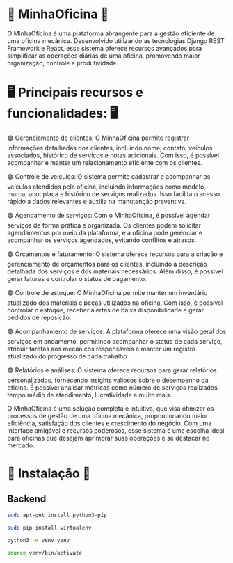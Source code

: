 # 🚗 MinhaOficina 🚙

O MinhaOficina é uma plataforma abrangente para a gestão eficiente de uma oficina mecânica. Desenvolvido utilizando as tecnologias Django REST Framework e React, esse sistema oferece recursos avançados para simplificar as operações diárias de uma oficina, promovendo maior organização, controle e produtividade.

# 🖥 Principais recursos e funcionalidades: 🖥

🟢 Gerenciamento de clientes: O MinhaOficina permite registrar informações detalhadas dos clientes, incluindo nome, contato, veículos associados, histórico de serviços e notas adicionais. Com isso, é possível acompanhar e manter um relacionamento eficiente com os clientes.

🟢 Controle de veículos: O sistema permite cadastrar e acompanhar os veículos atendidos pela oficina, incluindo informações como modelo, marca, ano, placa e histórico de serviços realizados. Isso facilita o acesso rápido a dados relevantes e auxilia na manutenção preventiva.

🟢 Agendamento de serviços: Com o MinhaOficina, é possível agendar serviços de forma prática e organizada. Os clientes podem solicitar agendamentos por meio da plataforma, e a oficina pode gerenciar e acompanhar os serviços agendados, evitando conflitos e atrasos.

🟢 Orçamentos e faturamento: O sistema oferece recursos para a criação e gerenciamento de orçamentos para os clientes, incluindo a descrição detalhada dos serviços e dos materiais necessários. Além disso, é possível gerar faturas e controlar o status de pagamento.

🟢 Controle de estoque: O MinhaOficina permite manter um inventário atualizado dos materiais e peças utilizados na oficina. Com isso, é possível controlar o estoque, receber alertas de baixa disponibilidade e gerar pedidos de reposição.

🟢 Acompanhamento de serviços: A plataforma oferece uma visão geral dos serviços em andamento, permitindo acompanhar o status de cada serviço, atribuir tarefas aos mecânicos responsáveis e manter um registro atualizado do progresso de cada trabalho.

🟢 Relatórios e análises: O sistema oferece recursos para gerar relatórios personalizados, fornecendo insights valiosos sobre o desempenho da oficina. É possível analisar métricas como número de serviços realizados, tempo médio de atendimento, lucratividade e muito mais.

O MinhaOficina é uma solução completa e intuitiva, que visa otimizar os processos de gestão de uma oficina mecânica, proporcionando maior eficiência, satisfação dos clientes e crescimento do negócio. Com uma interface amigável e recursos poderosos, esse sistema é uma escolha ideal para oficinas que desejam aprimorar suas operações e se destacar no mercado.

# 🔧 Instalação 🔧

## Backend

```sh
sudo apt-get install python3-pip
```
```sh
sudo pip install virtualenv
```
```sh
python3 -m venv venv
```
```sh
source venv/bin/activate
```
